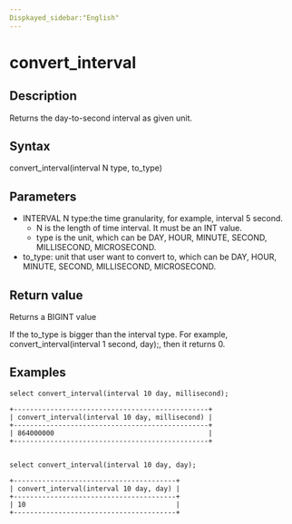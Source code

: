 ```yaml
---
Dispkayed_sidebar:"English"
---
```


# convert_interval



## Description



Returns the day-to-second interval as given unit.



## Syntax



convert_interval(interval N type, to_type)



## Parameters



+ INTERVAL N type:the time granularity, for example, interval 5 second.
  + N is the length of time interval. It must be an INT value.
  + type is the unit, which can be DAY, HOUR, MINUTE, SECOND, MILLISECOND, MICROSECOND.
+ to_type: unit that user want to convert to, which can be DAY, HOUR, MINUTE, SECOND,  MILLISECOND, MICROSECOND.



## Return value



Returns a BIGINT value



If the to_type is bigger than the interval type. For example, convert_interval(interval 1 second, day);, then it returns 0.



## Examples

```Plain
select convert_interval(interval 10 day, millisecond);

+------------------------------------------------+
| convert_interval(interval 10 day, millisecond) |
+------------------------------------------------+
| 864000000                                      |
+------------------------------------------------+


select convert_interval(interval 10 day, day);

+----------------------------------------+
| convert_interval(interval 10 day, day) |
+----------------------------------------+
| 10                                     |
+----------------------------------------+
```

